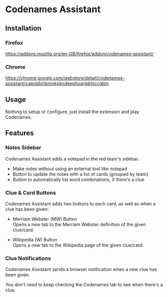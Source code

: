 # Codenames Assistant

## Installation

### Firefox

https://addons.mozilla.org/en-GB/firefox/addon/codenames-assistant/

### Chrome

https://chrome.google.com/webstore/detail/codenames-assistant/caeoldohbmnkpkndeephoanbkhjccgbm

## Usage

Nothing to setup or configure, just install the extension and play Codenames.

## Features

### Notes Sidebar

Codenames Assistant adds a notepad in the red team's sidebar.

-   Make notes without using an external tool like notepad
-   Button to update the notes with a list of cards (grouped by team)
-   Button to automatically list word combinations, if there's a clue

### Clue & Card Buttons

Codenames Assistant adds two buttons to each card, as well as when a clue has been given:

-   Merriam Webster (MW) Button  
     Opens a new tab to the Merriam Webster definition of the given clue/card.

-   Wikipedia (W) Button  
     Opens a new tab to the Wikipedia page of the given clue/card.

### Clue Notifications

Codenames Assistant sends a browser notification when a new clue has been given.

You don't need to keep checking the Codenames tab to see when there's a clue.
